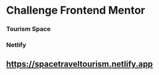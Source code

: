 # Challenge Frontend Mentor

### Tourism Space 

### Netlify

## https://spacetraveltourism.netlify.app